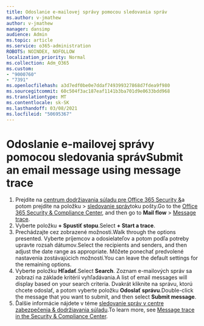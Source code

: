 ```yaml
---
title: Odoslanie e-mailovej správy pomocou sledovania správ
ms.author: v-jmathew
author: v-jmathew
manager: dansimp
audience: Admin
ms.topic: article
ms.service: o365-administration
ROBOTS: NOINDEX, NOFOLLOW
localization_priority: Normal
ms.collection: Adm_O365
ms.custom:
- "9000760"
- "7391"
ms.openlocfilehash: a3d7edf0be0e7ddaf749399327868d7fdea9f980
ms.sourcegitcommit: 60c504f3ac187eaf1141b3ba701d9e0633bdd968
ms.translationtype: MT
ms.contentlocale: sk-SK
ms.lasthandoff: 03/08/2021
ms.locfileid: "50695367"
---
```

# <a name="submit-an-email-message-using-message-trace"></a><span data-ttu-id="94a12-102">Odoslanie e-mailovej správy pomocou sledovania správ</span><span class="sxs-lookup"><span data-stu-id="94a12-102">Submit an email message using message trace</span></span>

1. <span data-ttu-id="94a12-103">Prejdite na [centrum dodržiavania súladu pre Office 365 Security &](https://go.microsoft.com/fwlink/p/?linkid=2077143)a potom prejdite na položku   >  [sledovanie správ](https://go.microsoft.com/fwlink/?linkid=2101048)toku pošty.</span><span class="sxs-lookup"><span data-stu-id="94a12-103">Go to the [Office 365 Security & Compliance Center](https://go.microsoft.com/fwlink/p/?linkid=2077143), and then go to **Mail flow** > [Message trace](https://go.microsoft.com/fwlink/?linkid=2101048).</span></span>
2. <span data-ttu-id="94a12-104">Vyberte položku **+ Spustiť stopu**.</span><span class="sxs-lookup"><span data-stu-id="94a12-104">Select **+ Start a trace**.</span></span>
3. <span data-ttu-id="94a12-105">Prechádzajte cez zobrazené možnosti.</span><span class="sxs-lookup"><span data-stu-id="94a12-105">Walk through the options presented.</span></span> <span data-ttu-id="94a12-106">Vyberte príjemcov a odosielateľov a potom podľa potreby upravte rozsah dátumov.</span><span class="sxs-lookup"><span data-stu-id="94a12-106">Select the recipients and senders, and then adjust the date range as appropriate.</span></span> <span data-ttu-id="94a12-107">Môžete ponechať predvolené nastavenia zostávajúcich možností.</span><span class="sxs-lookup"><span data-stu-id="94a12-107">You can leave the default settings for the remaining options.</span></span>
4. <span data-ttu-id="94a12-108">Vyberte položku **Hľadať**.</span><span class="sxs-lookup"><span data-stu-id="94a12-108">Select **Search**.</span></span> <span data-ttu-id="94a12-109">Zoznam e-mailových správ sa zobrazí na základe kritérií vyhľadávania.</span><span class="sxs-lookup"><span data-stu-id="94a12-109">A list of email messages will display based on your search criteria.</span></span> <span data-ttu-id="94a12-110">Dvakrát kliknite na správu, ktorú chcete odoslať, a potom vyberte položku **Odoslať správu**.</span><span class="sxs-lookup"><span data-stu-id="94a12-110">Double-click the message that you want to submit, and then select **Submit message**.</span></span>
5. <span data-ttu-id="94a12-111">Ďalšie informácie nájdete v téme [sledovanie správ v centre zabezpečenia & dodržiavania súladu](https://go.microsoft.com/fwlink/?linkid=2101557).</span><span class="sxs-lookup"><span data-stu-id="94a12-111">To learn more, see [Message trace in the Security & Compliance Center](https://go.microsoft.com/fwlink/?linkid=2101557).</span></span>
